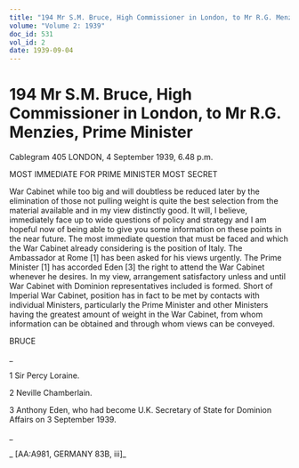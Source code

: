 ```yaml
---
title: "194 Mr S.M. Bruce, High Commissioner in London, to Mr R.G. Menzies, Prime Minister"
volume: "Volume 2: 1939"
doc_id: 531
vol_id: 2
date: 1939-09-04
---
```


# 194 Mr S.M. Bruce, High Commissioner in London, to Mr R.G. Menzies, Prime Minister

Cablegram 405 LONDON, 4 September 1939, 6.48 p.m.

MOST IMMEDIATE FOR PRIME MINISTER MOST SECRET

War Cabinet while too big and will doubtless be reduced later by the elimination of those not pulling weight is quite the best selection from the material available and in my view distinctly good. It will, I believe, immediately face up to wide questions of policy and strategy and I am hopeful now of being able to give you some information on these points in the near future. The most immediate question that must be faced and which the War Cabinet already considering is the position of Italy. The Ambassador at Rome [1] has been asked for his views urgently. The Prime Minister [1] has accorded Eden [3] the right to attend the War Cabinet whenever he desires. In my view, arrangement satisfactory unless and until War Cabinet with Dominion representatives included is formed. Short of Imperial War Cabinet, position has in fact to be met by contacts with individual Ministers, particularly the Prime Minister and other Ministers having the greatest amount of weight in the War Cabinet, from whom information can be obtained and through whom views can be conveyed.

BRUCE

_

1 Sir Percy Loraine.

2 Neville Chamberlain.

3 Anthony Eden, who had become U.K. Secretary of State for Dominion Affairs on 3 September 1939.

_

_ [AA:A981, GERMANY 83B, iii]_
